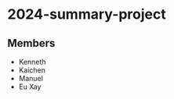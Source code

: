 # 2024-summary-project

## Members

- Kenneth
- Kaichen
- Manuel
- Eu Xay

<Description of your project>
